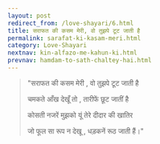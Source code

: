 ```yaml
---
layout: post
redirect_from: /love-shayari/6.html
title: सराफत की कसम मेरी, वो तुझपे टूट जाती है 
permalink: sarafat-ki-kasam-meri.html
category: Love-Shayari 
nextnav: kin-alfazo-me-kahun-ki.html
prevnav: hamdam-to-sath-chaltey-hai.html
---
```

> "सराफत की कसम मेरी , वो तुझपे टूट जाती है 
> 
> चमकते आँख देखूँ तो , तारीफें छूट जातीं है 
> 
> कोसती नजरें मुझको यूं तेरे दीदार की खातिर 
> 
> जो फूल सा रूप न देखू , धड़कनें रूठ जाती हैं।"